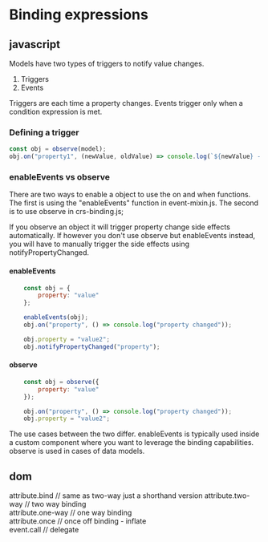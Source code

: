 # Binding expressions

## javascript

Models have two types of triggers to notify value changes.

1. Triggers
1. Events

Triggers are each time a property changes.
Events trigger only when a condition expression is met.

### Defining a trigger
```js
const obj = observe(model);
obj.on("property1", (newValue, oldValue) => console.log(`${newValue} - ${oldValue}`));
```

### enableEvents vs observe

There are two ways to enable a object to use the on and when functions.
The first is using the "enableEvents" function in event-mixin.js.
The second is to use observe in crs-binding.js;

If you observe an object it will trigger property change side effects automatically.
If however you don't use observe but enableEvents instead, you will have to manually trigger the side effects using notifyPropertyChanged. 

#### enableEvents
```js
    const obj = {
        property: "value"
    };

    enableEvents(obj);
    obj.on("property", () => console.log("property changed"));

    obj.property = "value2";
    obj.notifyPropertyChanged("property");
```

#### observe
```js
    const obj = observe({
        property: "value"
    });

    obj.on("property", () => console.log("property changed"));
    obj.property = "value2";
```

The use cases between the two differ.
enableEvents is typically used inside a custom component where you want to leverage the binding capabilities.
observe is used in cases of data models.

## dom
attribute.bind      // same as two-way just a shorthand version
attribute.two-way   // two way binding  
attribute.one-way   // one way binding  
attribute.once      // once off binding - inflate  
event.call          // delegate  